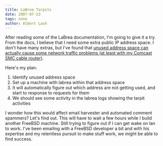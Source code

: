 ```yaml
---
title: LaBrea Tarpits
date: 2007-07-23
tags: none
author: Albert Lash
---
```

After reading some of the LaBrea documentation, I'm going to give it a try. From the docs, I believe that I need some extra public IP address space. I don't have many extras, but I've found that <a href="http://www.soggyblogger.com/blog/2007/07/18/comcast-latency-issues-resolved/">unused address space can actually cause some network traffic problems (at least with my Comcast SMC cable router)</a>.

Here's my plan: <ol><li>Identify unused address space</li><li>Set up a machine with labrea within that address space</li><li>It will automatically figure out which address are not getting used, and start to response to requests for them</li><li>We should see some activity in the labrea logs showing the tarpit activities</li></ol>

I wonder how this would affect email harvester and automated comment spammers? Let's find out. This will have to wait a few hours while I build another FreeBSD machine. Still trying to figure out if I can get wake on lan to work. I've been emailing with a FreeBSD developer a bit and with his expertise and my relentless pursuit to make stuff work, we might be able to find success.

